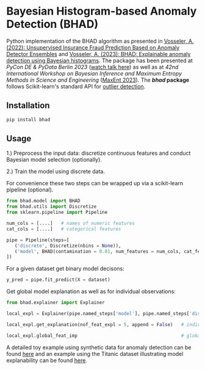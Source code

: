 # Bayesian Histogram-based Anomaly Detection (BHAD)

Python implementation of the BHAD algorithm as presented in [Vosseler, A. (2022): Unsupervised Insurance Fraud Prediction Based on Anomaly Detector Ensembles](https://www.researchgate.net/publication/361463552_Unsupervised_Insurance_Fraud_Prediction_Based_on_Anomaly_Detector_Ensembles) and [Vosseler, A. (2023): BHAD: Explainable anomaly detection using Bayesian histograms](https://www.researchgate.net/publication/364265660_BHAD_Explainable_anomaly_detection_using_Bayesian_histograms). The package has been presented at *PyCon DE & PyData Berlin 2023* ([watch talk here](https://www.youtube.com/watch?v=_8zfgPTD-d8&list=PLGVZCDnMOq0peDguAzds7kVmBr8avp46K&index=8)) as well as at *42nd International Workshop on Bayesian Inference and Maximum Entropy Methods in Science and Engineering* ([MaxEnt 2023](https://www.mdpi.com/2673-9984/9/1/1)). The ***bhad* package** follows Scikit-learn's standard API for [outlier detection](https://scikit-learn.org/stable/modules/outlier_detection.html).

## Installation

```bash
pip install bhad
```

## Usage

1.) Preprocess the input data: discretize continuous features and conduct Bayesian model selection (optionally).

2.) Train the model using discrete data.

For convenience these two steps can be wrapped up via a scikit-learn pipeline (optional). 

```python
from bhad.model import BHAD
from bhad.utils import Discretize
from sklearn.pipeline import Pipeline

num_cols = [....]   # names of numeric features
cat_cols = [....]   # categorical features

pipe = Pipeline(steps=[
   ('discrete', Discretize(nbins = None)),   
   ('model', BHAD(contamination = 0.01, num_features = num_cols, cat_features = cat_cols))
])
```

For a given dataset get binary model decisons:

```python
y_pred = pipe.fit_predict(X = dataset)        
```

Get global model explanation as well as for individual observations:

```python
from bhad.explainer import Explainer

local_expl = Explainer(pipe.named_steps['model'], pipe.named_steps['discrete']).fit()

local_expl.get_explanation(nof_feat_expl = 5, append = False)   # individual explanations

local_expl.global_feat_imp                                      # global explanation
```

A detailed toy example using synthetic data for anomaly detection can be found [here](https://github.com/AVoss84/bhad/blob/main/src/notebooks/Toy_Example.ipynb) and an example using the Titanic dataset illustrating model explanability can be found [here](https://github.com/AVoss84/bhad/blob/main/src/notebooks/Titanic_Example.ipynb).
